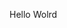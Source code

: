 Hello Wolrd



































































































































































































































































































































































































































































































































































































































































































































































































































































































































































































































































































































































































































































































































































































































































































































































































































































































































































































































































































































































































































































































































































































































































































































































































































































































































































































































































































































































































































































































































































































































































































































































































































































































































































































































































































































































































































































































































































































































































































































































































































































































































































































































































































































































































































































































































































































































































































































































































